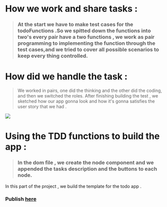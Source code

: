 # How we work and share tasks :

> ### **At the start we have to make test cases for the todoFunctions .So we spitted down the functions into two's every pair have a two functions , we work as pair programming to implementing the function through the test cases,and we tried to cover all possible scenarios to keep every thing controlled.**

# How did we handle the task :
> We worked in pairs, one did the thinking and the other did the coding, and then we switched the roles. After finishing building the test , we sketched how our app gonna look and how it's gonna satisfies the user story that we had .

![](https://github.com/FACG2/TODO_GHME/blob/master/tests.png)

# Using the TDD functions to build the app :
> ### **In the dom file , we create the node component and we appended the tasks description and the buttons to each node.**

In this part of the project , we build the template for the todo app .




### Publish [here](https://facg2.github.io/TODO_GHME/)
